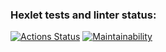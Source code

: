 ### Hexlet tests and linter status:
[![Actions Status](https://github.com/BiscuitDream/frontend-project-44/actions/workflows/hexlet-check.yml/badge.svg)](https://github.com/BiscuitDream/frontend-project-44/actions)
[![Maintainability](https://api.codeclimate.com/v1/badges/0622256ad4ab0e7e4943/maintainability)](https://codeclimate.com/github/BiscuitDream/frontend-project-44/maintainability)